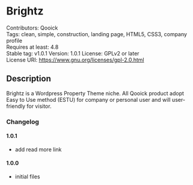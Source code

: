 # Brightz
Contributors: Qooick  
Tags: clean, simple, construction, landing page, HTML5, CSS3, company profile  
Requires at least: 4.8  
Stable tag: v1.0.1
Version: 1.0.1
License: GPLv2 or later  
License URI: https://www.gnu.org/licenses/gpl-2.0.html  

## Description
Brightz is a Wordpress Property Theme niche. All Qooick product adopt Easy to Use method (ESTU) for company or personal user and will user-friendly for visitor.

### Changelog

#### 1.0.1
* add read more link

#### 1.0.0
* initial files
